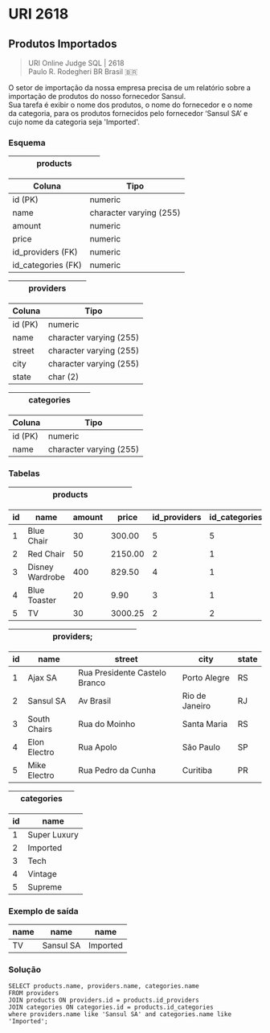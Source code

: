 # URI 2618

## Produtos Importados  

>URI Online Judge SQL | 2618  
>Paulo R. Rodegheri BR Brasil :brazil:  

O setor de importação da nossa empresa precisa de um relatório sobre a importação de produtos do nosso fornecedor Sansul.  
Sua tarefa é exibir o nome dos produtos, o nome do fornecedor e o nome da categoria, para os produtos fornecidos pelo fornecedor ‘Sansul SA’ e cujo nome da categoria seja 'Imported'.  

### Esquema

| &emsp;&emsp;&emsp;products&emsp;&emsp;&emsp; |
| -------------------------------------------- |

| Coluna             | Tipo                    |
| ------------------ | ----------------------- |
| id (PK)            | numeric                 |
| name               | character varying (255) |
| amount             | numeric                 |
| price              | numeric                 |
| id_providers (FK)  | numeric                 |
| id_categories (FK) | numeric                 |

| &emsp;&emsp;providers&emsp;&emsp; |
| --------------------------------- |

| Coluna  | Tipo                    |
| ------- | ----------------------- |
| id (PK) | numeric                 |
| name    | character varying (255) |
| street  | character varying (255) |
| city    | character varying (255) |
| state   | char (2)                |

| &emsp;&emsp;categories&emsp;&emsp; |
| ---------------------------------- |

| Coluna  | Tipo                    |
| ------- | ----------------------- |
| id (PK) | numeric                 |
| name    | character varying (255) |

### Tabelas

| &emsp;&emsp;&emsp;&emsp;&emsp;products&emsp;&emsp;&emsp;&emsp;&emsp; |
| -------------------------------------------------------------------- |

| id  | name            | amount | price   | id_providers | id_categories |
| --- | --------------- | ------ | ------- | ------------ | ------------- |
| 1   | Blue Chair      | 30     | 300.00  | 5            | 5             |
| 2   | Red Chair       | 50     | 2150.00 | 2            | 1             |
| 3   | Disney Wardrobe | 400    | 829.50  | 4            | 1             |
| 4   | Blue Toaster    | 20     | 9.90    | 3            | 1             |
| 5   | TV              | 30     | 3000.25 | 2            | 2             |

| &emsp;&emsp;&emsp;&emsp;&emsp;providers;&emsp;&emsp;&emsp;&emsp;&emsp; |
| ---------------------------------------------------------------------- |

| id  | name         | street                        | city           | state |
| --- | ------------ | ----------------------------- | -------------- | ----- |
| 1   | Ajax SA      | Rua Presidente Castelo Branco | Porto Alegre   | RS    |
| 2   | Sansul SA    | Av Brasil                     | Rio de Janeiro | RJ    |
| 3   | South Chairs | Rua do Moinho                 | Santa Maria    | RS    |
| 4   | Elon Electro | Rua Apolo                     | São Paulo      | SP    |
| 5   | Mike Electro | Rua Pedro da Cunha            | Curitiba       | PR    |

| &emsp;categories&emsp; |
| ---------------------- |

| id  | name         |
| --- | ------------ |
| 1   | Super Luxury |
| 2   | Imported     |
| 3   | Tech         |
| 4   | Vintage      |
| 5   | Supreme      |

### Exemplo de saída

| name | name      | name     |
| ---- | --------- | -------- |
| TV   | Sansul SA | Imported |

### Solução

```"
SELECT products.name, providers.name, categories.name
FROM providers
JOIN products ON providers.id = products.id_providers
JOIN categories ON categories.id = products.id_categories
where providers.name like 'Sansul SA' and categories.name like 'Imported';
```
